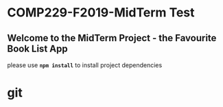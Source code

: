 # COMP229-F2019-MidTerm Test

## Welcome to the MidTerm Project - the Favourite Book List App

please use **`npm install`** to install project dependencies

# git
